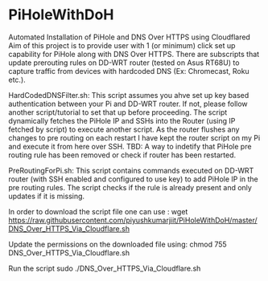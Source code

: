 # PiHoleWithDoH
Automated Installation of PiHole and DNS Over HTTPS using Cloudflared
Aim of this project is to provide user with 1 (or minimum) click set up capability for PiHole along with DNS Over HTTPS.
There are subscripts that update prerouting rules on DD-WRT router (tested on Asus RT68U) to capture traffic from devices with hardcoded DNS (Ex: Chromecast, Roku etc.).

HardCodedDNSFilter.sh: This script assumes you ahve set up key based authentication between your Pi and DD-WRT router. If not, please follow another script/tutorial to set that up before proceeding.
The script dynamically fetches the PiHole IP and SSHs into the Router (using IP fetched by script) to execute another script.
As the router flushes any changes to pre routing on each restart I have kept the router script on my Pi and execute it from here over SSH.
TBD: A way to indetify that PiHole pre routing rule has been removed or check if router has been restarted.

PreRoutingForPi.sh: This script contains commands executed on DD-WRT router (with SSH enabled and configured to use key) to add PiHole IP in the pre routing rules. The script checks if the rule is already present and only updates if it is missing.

In order to download the script file one can use :
wget https://raw.githubusercontent.com/piyushkumarjiit/PiHoleWithDoH/master/DNS_Over_HTTPS_Via_Cloudflare.sh

Update the permissions on the downloaded file using:
chmod 755 DNS_Over_HTTPS_Via_Cloudflare.sh

Run the script sudo ./DNS_Over_HTTPS_Via_Cloudflare.sh
